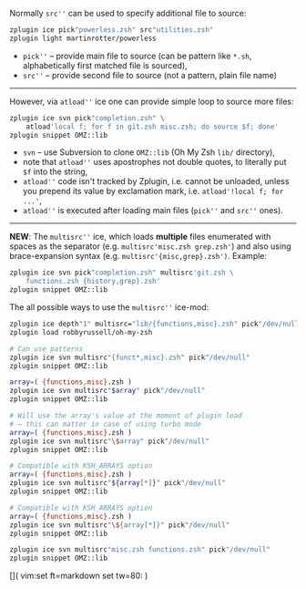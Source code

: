 Normally `src''` can be used to specify additional file to source:

```zsh
zplugin ice pick"powerless.zsh" src"utilities.zsh"
zplugin light martinrotter/powerless
```
- `pick''` – provide main file to source (can be pattern like `*.sh`, alphabetically first matched file is sourced),
- `src''` – provide second file to source (not a pattern, plain file name)

***

However, via `atload''` ice one can provide simple loop to source more files:

```zsh
zplugin ice svn pick"completion.zsh" \
    atload'local f; for f in git.zsh misc.zsh; do source $f; done'
zplugin snippet OMZ::lib
```
- `svn` – use Subversion to clone `OMZ::lib` (Oh My Zsh `lib/` directory),
- note that `atload''` uses apostrophes not double quotes, to literally put `$f` into the string,
- `atload''` code isn't tracked by Zplugin, i.e. cannot be unloaded, unless you prepend its value by exclamation mark, i.e. `atload'!local f; for ...'`,
- `atload''` is executed after loading main files (`pick''` and `src''` ones).

****

**NEW**: The `multisrc''` ice, which loads **multiple** files enumerated with spaces as the separator (e.g. `multisrc'misc.zsh grep.zsh'`) and also using brace-expansion syntax (e.g. `multisrc'{misc,grep}.zsh')`. Example:

```zsh
zplugin ice svn pick"completion.zsh" multisrc'git.zsh \
    functions.zsh {history,grep}.zsh'
zplugin snippet OMZ::lib
```

The all possible ways to use the `multisrc''` ice-mod:

```zsh
zplugin ice depth"1" multisrc="lib/{functions,misc}.zsh" pick"/dev/null"
zplugin load robbyrussell/oh-my-zsh

# Can use patterns
zplugin ice svn multisrc"{funct*,misc}.zsh" pick"/dev/null"
zplugin snippet OMZ::lib

array=( {functions,misc}.zsh )
zplugin ice svn multisrc"$array" pick"/dev/null"
zplugin snippet OMZ::lib

# Will use the array's value at the moment of plugin load
# – this can matter in case of using turbo mode
array=( {functions,misc}.zsh )
zplugin ice svn multisrc"\$array" pick"/dev/null"
zplugin snippet OMZ::lib

# Compatible with KSH_ARRAYS option
array=( {functions,misc}.zsh )
zplugin ice svn multisrc"${array[*]}" pick"/dev/null"
zplugin snippet OMZ::lib

# Compatible with KSH_ARRAYS option
array=( {functions,misc}.zsh )
zplugin ice svn multisrc"\${array[*]}" pick"/dev/null"
zplugin snippet OMZ::lib

zplugin ice svn multisrc"misc.zsh functions.zsh" pick"/dev/null"
zplugin snippet OMZ::lib
```

[]( vim:set ft=markdown set tw=80: )
